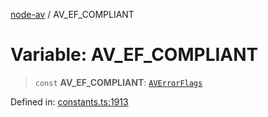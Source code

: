 [node-av](../globals.md) / AV\_EF\_COMPLIANT

# Variable: AV\_EF\_COMPLIANT

> `const` **AV\_EF\_COMPLIANT**: [`AVErrorFlags`](../type-aliases/AVErrorFlags.md)

Defined in: [constants.ts:1913](https://github.com/seydx/av/blob/f8631fc881b394300b1479f511d55cf1c370a87f/src/constants/constants.ts#L1913)
